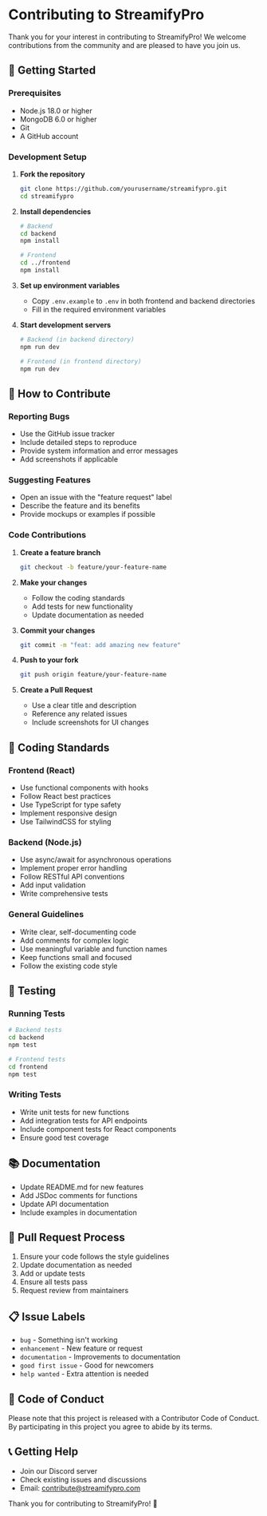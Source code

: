 # Contributing to StreamifyPro

Thank you for your interest in contributing to StreamifyPro! We welcome contributions from the community and are pleased to have you join us.

## 🚀 Getting Started

### Prerequisites
- Node.js 18.0 or higher
- MongoDB 6.0 or higher
- Git
- A GitHub account

### Development Setup

1. **Fork the repository**
   ```bash
   git clone https://github.com/yourusername/streamifypro.git
   cd streamifypro
   ```

2. **Install dependencies**
   ```bash
   # Backend
   cd backend
   npm install

   # Frontend
   cd ../frontend
   npm install
   ```

3. **Set up environment variables**
   - Copy `.env.example` to `.env` in both frontend and backend directories
   - Fill in the required environment variables

4. **Start development servers**
   ```bash
   # Backend (in backend directory)
   npm run dev

   # Frontend (in frontend directory)
   npm run dev
   ```

## 🎯 How to Contribute

### Reporting Bugs
- Use the GitHub issue tracker
- Include detailed steps to reproduce
- Provide system information and error messages
- Add screenshots if applicable

### Suggesting Features
- Open an issue with the "feature request" label
- Describe the feature and its benefits
- Provide mockups or examples if possible

### Code Contributions

1. **Create a feature branch**
   ```bash
   git checkout -b feature/your-feature-name
   ```

2. **Make your changes**
   - Follow the coding standards
   - Add tests for new functionality
   - Update documentation as needed

3. **Commit your changes**
   ```bash
   git commit -m "feat: add amazing new feature"
   ```

4. **Push to your fork**
   ```bash
   git push origin feature/your-feature-name
   ```

5. **Create a Pull Request**
   - Use a clear title and description
   - Reference any related issues
   - Include screenshots for UI changes

## 📝 Coding Standards

### Frontend (React)
- Use functional components with hooks
- Follow React best practices
- Use TypeScript for type safety
- Implement responsive design
- Use TailwindCSS for styling

### Backend (Node.js)
- Use async/await for asynchronous operations
- Implement proper error handling
- Follow RESTful API conventions
- Add input validation
- Write comprehensive tests

### General Guidelines
- Write clear, self-documenting code
- Add comments for complex logic
- Use meaningful variable and function names
- Keep functions small and focused
- Follow the existing code style

## 🧪 Testing

### Running Tests
```bash
# Backend tests
cd backend
npm test

# Frontend tests
cd frontend
npm test
```

### Writing Tests
- Write unit tests for new functions
- Add integration tests for API endpoints
- Include component tests for React components
- Ensure good test coverage

## 📚 Documentation

- Update README.md for new features
- Add JSDoc comments for functions
- Update API documentation
- Include examples in documentation

## 🔄 Pull Request Process

1. Ensure your code follows the style guidelines
2. Update documentation as needed
3. Add or update tests
4. Ensure all tests pass
5. Request review from maintainers

## 📋 Issue Labels

- `bug` - Something isn't working
- `enhancement` - New feature or request
- `documentation` - Improvements to documentation
- `good first issue` - Good for newcomers
- `help wanted` - Extra attention is needed

## 🤝 Code of Conduct

Please note that this project is released with a Contributor Code of Conduct. By participating in this project you agree to abide by its terms.

## 📞 Getting Help

- Join our Discord server
- Check existing issues and discussions
- Email: contribute@streamifypro.com

Thank you for contributing to StreamifyPro! 🎉
